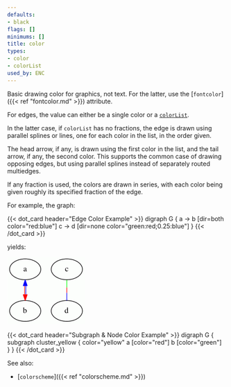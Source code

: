 ```yaml
---
defaults:
- black
flags: []
minimums: []
title: color
types:
- color
- colorList
used_by: ENC
---
```

Basic drawing color for graphics, not text. For the latter, use the
[`fontcolor`]({{< ref "fontcolor.md" >}}) attribute.

For edges, the value can either be a single color or a
[`colorList`](/docs/attr-types/colorList/).

In the latter case, if `colorList` has no fractions,
the edge is drawn using parallel splines or lines,
one for each color in the list, in the order given.

The head arrow, if any, is drawn using the first color in the list,
and the tail arrow, if any, the second color. This supports the common
case of drawing opposing edges, but using parallel splines instead of
separately routed multiedges. 

If any fraction is used, the colors are drawn in series, with each color
being given roughly its specified fraction of the edge.

For example, the graph:

{{< dot_card header="Edge Color Example" >}}
digraph G {
  a -> b [dir=both color="red:blue"]
  c -> d [dir=none color="green:red;0.25:blue"]
}
{{< /dot_card >}}

yields:

![](/doc/info/colorlist.gif)

{{< dot_card header="Subgraph & Node Color Example" >}}
digraph G {
  subgraph cluster_yellow {
    color="yellow"
    a [color="red"]
    b [color="green"]
  }
}
{{< /dot_card >}}

See also:

- [`colorscheme`]({{< ref "colorscheme.md" >}})
